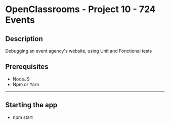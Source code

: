 # OpenClassrooms - Project 10 - 724 Events

## Description
Debugging an event agency's website, using Unit and Fonctional tests

## Prerequisites
- NodeJS
- Npm or Yarn

<hr>

## Starting the app
- npm start
